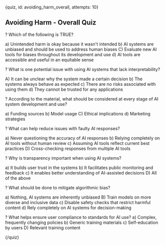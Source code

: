 
{quiz, id: avoiding_harm_overall, attempts: 10}

## Avoiding Harm - Overall Quiz

? Which of the following is TRUE?

a) Unintended harm is okay because it wasn't intended
b) AI systems are unbiased and should be used to address human biases
C) Evaluate new AI tools for biases throughout its development and use
d) AI tools are accessible and useful in an equitable sense


? What is one potential issue with using AI systems that lack interpretability?

A) It can be unclear why the system made a certain decision
b) The systems always behave as expected
c) There are no risks associated with using them
d) They cannot be trusted for any applications

? According to the material, what should be considered at every stage of AI system development and use?

a) Funding sources
b) Model usage
C) Ethical implications
d) Marketing strategies

? What can help reduce issues with faulty AI responses?

a) Never questioning the accuracy of AI responses
b) Relying completely on AI tools without human review
c) Assuming AI tools reflect current best practices
D) Cross-checking responses from multiple AI tools

? Why is transparency important when using AI systems?

a) It builds user trust in the systems
b) It facilitates public monitoring and feedback
c) It enables better understanding of AI-assisted decisions
D) All of the above

? What should be done to mitigate algorithmic bias?

a) Nothing, AI systems are inherently unbiased
B) Train models on more diverse and inclusive data
c) Disable safety checks that restrict harmful content
d) Rely completely on AI systems for decision-making

? What helps ensure user compliance to standards for AI use?
a) Complex, frequently changing policies
b) Generic training materials
c) Self-education by users
D) Relevant training content

{/quiz}
